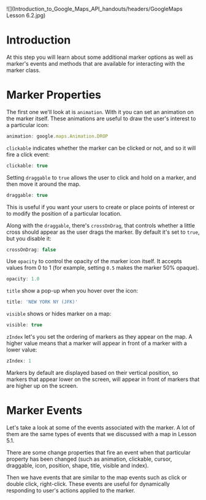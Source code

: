 ![](Introduction_to_Google_Maps_API_handouts/headers/GoogleMaps Lesson 6.2.jpg)
# Introduction

At this step you will learn about some additional marker options as well as marker's events and methods that are available for interacting with the marker class.

# Marker Properties

The first one we'll look at is `animation`. With it you can set an animation on the marker itself. These animations are useful to draw the user's interest to a particular icon:

```js
animation: google.maps.Animation.DROP
```

`clickable` indicates whether the marker can be clicked or not, and so it will fire a click event:

```js
clickable: true
```

Setting `draggable` to `true` allows the user to click and hold on a marker, and then move it around the map.

```js
draggable: true
```

This is useful if you want your users to create or place points of interest or to modify the position of a particular location.

Along with the `draggable`, there's `crossOnDrag`, that controls whether a little cross should appear as the user drags the marker. By default it's set to `true`, but you disable it:

```js
crossOnDrag: false
```

Use `opacity` to control the opacity of the marker icon itself. It accepts values from 0 to 1 (for example, setting `0.5` makes the marker 50% opaque).

```js
opacity: 1.0
```

`title` show a pop-up when you hover over the icon:

```js
title: 'NEW YORK NY (JFK)'
```

`visible` shows or hides marker on a map:

```js
visible: true
```

`zIndex` let's you set the ordering of markers as they appear on the map. A higher value means that a marker will appear in front of a marker with a lower value:

```js
zIndex: 1
```

Markers by default are displayed based on their vertical position, so markers that appear lower on the screen, will appear in front of markers that are higher up on the screen.

# Marker Events

Let's take a look at some of the events associated with the marker. A lot of them are the same types of events that we discussed with a map in Lesson 5.1.

There are some change properties that fire an event when that particular property has been changed (such as animation, clickable, cursor, draggable, icon, position, shape, title, visible and index). 

Then we have events that are similar to the map events such as click or double click, right-click. These events are useful for dynamically responding to user's actions applied to the marker.